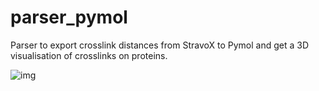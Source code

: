 # parser_pymol

Parser to export crosslink distances from StravoX to Pymol and get a 3D visualisation of crosslinks on proteins.

![img](https://imgur.com/a/FDK2DCY)

